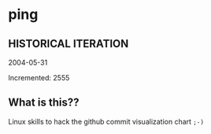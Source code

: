 # ping

## HISTORICAL ITERATION
2004-05-31

Incremented: 2555

## What is this?? 
Linux skills to hack the github commit visualization chart `;-)`
